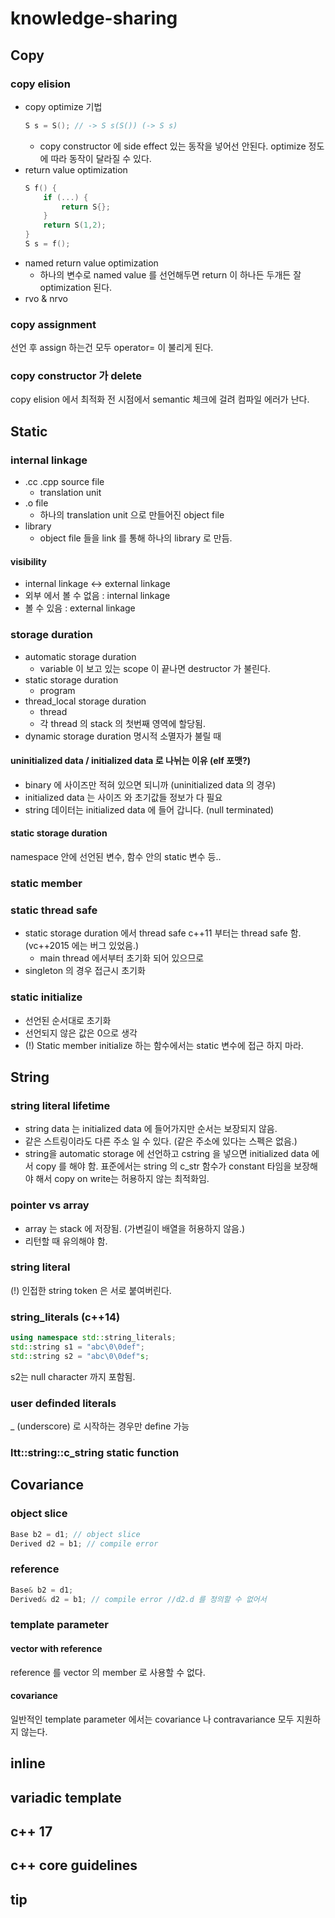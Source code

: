 # knowledge-sharing

## Copy

### copy elision

* copy optimize 기법
    ```c++
    S s = S(); // -> S s(S()) (-> S s)
    ```
    * copy constructor 에 side effect 있는 동작을 넣어선 안된다. optimize 정도에 따라 동작이 달라질 수 있다.
* return value optimization
    ```c++
    S f() {
        if (...) {
            return S{};
        }
        return S(1,2);
    }
    S s = f();
    ```
* named return value optimization
    * 하나의 변수로 named value 를 선언해두면 return 이 하나든 두개든 잘 optimization 된다.
* rvo & nrvo

### copy assignment

선언 후 assign 하는건 모두 operator= 이 불리게 된다.

### copy constructor 가 delete

copy elision 에서 최적화 전 시점에서 semantic 체크에 걸려 컴파일 에러가 난다.

## Static

### internal linkage

* .cc .cpp source file
    * translation unit
* .o file
    * 하나의 translation unit 으로 만들어진 object file
* library
    * object file 들을 link 를 통해 하나의 library 로 만듬.

#### visibility

* internal linkage <-> external linkage
* 외부 에서 볼 수 없음 : internal linkage
* 볼 수 있음 : external linkage

### storage duration

* automatic storage duration
    * variable 이 보고 있는 scope 이 끝나면 destructor 가 불린다.
* static storage duration
    * program
* thread_local storage duration
    * thread
    * 각 thread 의 stack 의 첫번째 영역에 할당됨.
* dynamic storage duration
    명시적 소멸자가 불릴 때

#### uninitialized data / initialized data 로 나뉘는 이유 (elf 포맷?)

* binary 에 사이즈만 적혀 있으면 되니까 (uninitialized data 의 경우)
* initialized data 는 사이즈 와 초기값들 정보가 다 필요
* string 데이터는 initialized data 에 들어 갑니다. (null terminated)

#### static storage duration

namespace 안에 선언된 변수, 함수 안의 static 변수 등..

### static member

### static thread safe

* static storage duration 에서 thread safe c++11 부터는 thread safe 함. (vc++2015 에는 버그 있었음.)
    * main thread 에서부터 초기화 되어 있으므로
* singleton 의 경우 접근시 초기화

### static initialize

* 선언된 순서대로 초기화
* 선언되지 않은 값은 0으로 생각
* (!) Static member initialize 하는 함수에서는 static 변수에 접근 하지 마라.

## String

### string literal lifetime

* string data 는 initialized data 에 들어가지만 순서는 보장되지 않음.
* 같은 스트링이라도 다른 주소 일 수 있다. (같은 주소에 있다는 스펙은 없음.)
* string을 automatic storage 에 선언하고 cstring 을 넣으면 initialized data 에서 copy 를 해야 함. 표준에서는 string 의 c_str 함수가 constant 타임을 보장해야 해서 copy on write는 허용하지 않는 최적화임.

### pointer vs array

* array 는 stack 에 저장됨. (가변길이 배열을 허용하지 않음.)
* 리턴할 때 유의해야 함.

### string literal

(!) 인접한 string token 은 서로 붙여버린다.

### string_literals (c++14)

```c++
using namespace std::string_literals;
std::string s1 = "abc\0\0def";
std::string s2 = "abc\0\0def"s;
```

s2는 null character 까지 포함됨.

### user definded literals

_ (underscore) 로 시작하는 경우만 define 가능

### ltt::string::c_string static function

## Covariance

### object slice

```c++
Base b2 = d1; // object slice
Derived d2 = b1; // compile error
```

### reference

```c++
Base& b2 = d1;
Derived& d2 = b1; // compile error //d2.d 를 정의할 수 없어서
```

### template parameter

#### vector with reference

reference 를 vector 의 member 로 사용할 수 없다.

#### covariance

일반적인 template parameter 에서는 covariance 나 contravariance 모두 지원하지 않는다.

## inline

## variadic template

## c++ 17

## c++ core guidelines

## tip
